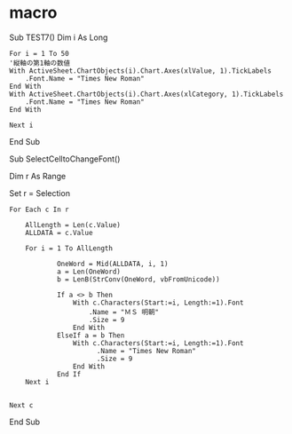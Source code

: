 # macro
Sub TEST7()
    Dim i As Long
    
    For i = 1 To 50
    '縦軸の第1軸の数値
    With ActiveSheet.ChartObjects(i).Chart.Axes(xlValue, 1).TickLabels
        .Font.Name = "Times New Roman"
    End With
    With ActiveSheet.ChartObjects(i).Chart.Axes(xlCategory, 1).TickLabels
        .Font.Name = "Times New Roman"
    End With
    
    Next i
End Sub

Sub SelectCelltoChangeFont()

Dim r As Range

Set r = Selection


    For Each c In r
    
        AllLength = Len(c.Value)
        ALLDATA = c.Value
        
        For i = 1 To AllLength
                
                OneWord = Mid(ALLDATA, i, 1)
                a = Len(OneWord)
                b = LenB(StrConv(OneWord, vbFromUnicode))
                
                If a <> b Then
                    With c.Characters(Start:=i, Length:=1).Font
                        .Name = "ＭＳ 明朝"
                        .Size = 9
                    End With
                ElseIf a = b Then
                    With c.Characters(Start:=i, Length:=1).Font
                          .Name = "Times New Roman"
                          .Size = 9
                    End With
                End If
        Next i
    
    
    Next c
    
    
End Sub
